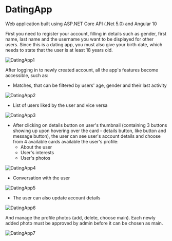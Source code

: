 # DatingApp
Web application built using ASP.NET Core API (.Net 5.0) and Angular 10

First you need to register your account, filling in details such as gender, first name, last name and the username you want to be displayed for other users. Since this is a dating app, you must also give your birth date, which needs to state that the user is at least 18 years old.

![DatingApp1](https://user-images.githubusercontent.com/75435412/141817102-b37de86f-73b5-4d4e-8a0b-c6fac6ca8465.PNG)

After logging in to newly created account, all the app's features become accessible, such as:
* Matches, that can be filtered by users' age, gender and their last activity

![DatingApp2](https://user-images.githubusercontent.com/75435412/141817112-b404bba9-d783-4137-aea5-6a3ae35e5975.PNG)

* List of users liked by the user and vice versa

![DatingApp3](https://user-images.githubusercontent.com/75435412/141817118-0f963cad-7681-47d3-8431-08aa97fd993c.PNG)

* After clicking on details button on user's thumbnail (containing 3 buttons showing up upon hovering over the card - details button, like button and message button), the user can see user's account details and choose from 4 available cards available the user's profile:
  - About the user
  - User's interests
  - User's photos

![DatingApp4](https://user-images.githubusercontent.com/75435412/141817123-ac66eed0-4943-4e32-b27c-3a90a29ba2c1.PNG)

  - Conversation with the user

![DatingApp5](https://user-images.githubusercontent.com/75435412/141817146-79bcafd1-97e2-42da-83b3-9abf221d98c9.PNG)

* The user can also update account details

![DatingApp6](https://user-images.githubusercontent.com/75435412/141817158-7614bf8b-1d33-4d47-8500-19c771cd2704.PNG)

And manage the profile photos (add, delete, choose main). Each newly added photo must be approved by admin before it can be chosen as main. 

![DatingApp7](https://user-images.githubusercontent.com/75435412/141817172-e88c7732-0ffa-406f-9425-09830989ad78.PNG)
